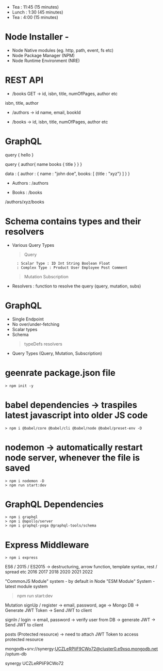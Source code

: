 - Tea : 11:45 (15 minutes)
- Lunch : 1:30 (45 minutes)
- Tea : 4:00 (15 minutes)

# Node Installer -

- Node Native modules (eg. http, path, event, fs etc)
- Node Package Manager (NPM)
- Node Runtime Environment (NRE)

# REST API

- /books GET -> id, isbn, title, numOfPages, author etc

isbn, title, author

- /authors -> id name, email, bookId

- /books -> id, isbn, title, numOfPages, author etc

# GraphQL

<!-- Client -->

query {
hello
}

query {
author{ name books { title } }
}

<!-- OUTPUT  -->

data : {
author : {
name : "john doe",
books: [
{title : "xyz"}
]
}
}

- Authors : /authors

- Books : /books

/authors/xyz/books

# Schema contains types and their resolvers

- Various Query Types

  > Query

        : Scalar Type : ID Int String Boolean Float
        : Complex Type : Product User Employee Post Comment

  > Mutation
  > Subscription

- Resolvers : function to resolve the query (query, mutation, subs)

# GraphQL

- Single Endpoint
- No over/under-fetching
- Scalar types
- Schema
  > typeDefs
  > resolvers
- Query Types (Query, Mutation, Subscription)

# geenrate package.json file

    > npm init -y

# babel dependencies -> traspiles latest javascript into older JS code

    > npm i @babel/core @babel/cli @babel/node @babel/preset-env -D

# nodemon -> automatically restart node server, whenever the file is saved

    > npm i nodemon -D
    > npm run start:dev

# GraphQL Dependencies

    > npm i graphql
    > npm i @apollo/server
    > npm i graphql-yoga @graphql-tools/schema

# Express Middleware

    > npm i express

ES6 / 2015 / ES2015 -> destructuring, arrow function, template syntax, rest / spread etc
2016
2017
2018
2020
2021
2022

"CommonJS Module" system - by default in Node
"ESM Module" System - latest module system

> npm run start:dev

Mutation
signUp / register -> email, password, age -> Mongo DB -> Generate JWT Token -> Send JWT to client

signIn / login -> email, password -> verify user from DB -> generate JWT -> Send JWT to client

posts (Protected resource) -> need to attach JWT Token to access protected resource

mongodb+srv://synergy:UCZLeRPIiF9CWo72@cluster0.e9xsq.mongodb.net/optum-db

synergy
UCZLeRPIiF9CWo72
